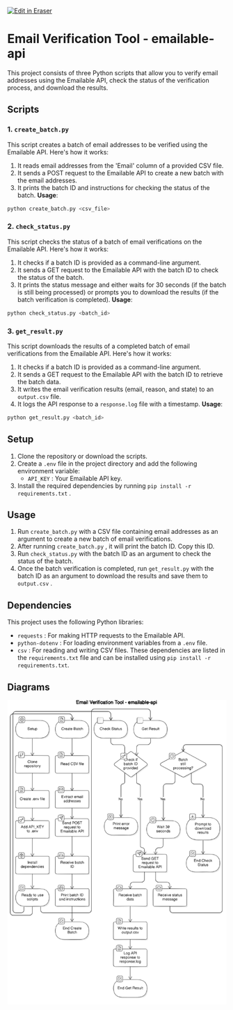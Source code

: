 <p><a target="_blank" href="https://app.eraser.io/workspace/ESN7oNzt0MgX2rhjNflR" id="edit-in-eraser-github-link"><img alt="Edit in Eraser" src="https://firebasestorage.googleapis.com/v0/b/second-petal-295822.appspot.com/o/images%2Fgithub%2FOpen%20in%20Eraser.svg?alt=media&amp;token=968381c8-a7e7-472a-8ed6-4a6626da5501"></a></p>

# Email Verification Tool - emailable-api
This project consists of three Python scripts that allow you to verify email addresses using the Emailable API, check the status of the verification process, and download the results.

## Scripts
### 1. `create_batch.py` 
This script creates a batch of email addresses to be verified using the Emailable API. Here's how it works:

1. It reads email addresses from the 'Email' column of a provided CSV file.
2. It sends a POST request to the Emailable API to create a new batch with the email addresses.
3. It prints the batch ID and instructions for checking the status of the batch.
**Usage**:

```bash
python create_batch.py <csv_file>
```
### 2. `check_status.py` 
This script checks the status of a batch of email verifications on the Emailable API. Here's how it works:

1. It checks if a batch ID is provided as a command-line argument.
2. It sends a GET request to the Emailable API with the batch ID to check the status of the batch.
3. It prints the status message and either waits for 30 seconds (if the batch is still being processed) or prompts you to download the results (if the batch verification is completed).
**Usage**:

```bash
python check_status.py <batch_id>
```
### 3. `get_result.py` 
This script downloads the results of a completed batch of email verifications from the Emailable API. Here's how it works:

1. It checks if a batch ID is provided as a command-line argument.
2. It sends a GET request to the Emailable API with the batch ID to retrieve the batch data.
3. It writes the email verification results (email, reason, and state) to an `output.csv`  file.
4. It logs the API response to a `response.log`  file with a timestamp.
**Usage**:

```bash
python get_result.py <batch_id>
```
## Setup
1. Clone the repository or download the scripts.
2. Create a `.env`  file in the project directory and add the following environment variable:
    - `API_KEY` : Your Emailable API key.
3. Install the required dependencies by running `pip install -r requirements.txt` .
## Usage
1. Run `create_batch.py`  with a CSV file containing email addresses as an argument to create a new batch of email verifications.
2. After running `create_batch.py` , it will print the batch ID. Copy this ID.
3. Run `check_status.py`  with the batch ID as an argument to check the status of the batch.
4. Once the batch verification is completed, run `get_result.py`  with the batch ID as an argument to download the results and save them to `output.csv` .
## Dependencies
This project uses the following Python libraries:

- `requests` : For making HTTP requests to the Emailable API.
- `python-dotenv` : For loading environment variables from a `.env`  file.
- `csv` : For reading and writing CSV files.
These dependencies are listed in the `requirements.txt` file and can be installed using `pip install -r requirements.txt`.


<!-- eraser-additional-content -->
## Diagrams
<!-- eraser-additional-files -->
<a href="/README-Email Verification Tool - emailable-api-1.eraserdiagram" data-element-id="P7ugdkr9ARMh15Eb3dhmU"><img src="/.eraser/ESN7oNzt0MgX2rhjNflR___3Jivg2tjMecMlrHwbIVIBR8f7U03___---diagram----3eace891d68cdf9c15a8b75004ac1a6e-Email-Verification-Tool---emailable-api.png" alt="" data-element-id="P7ugdkr9ARMh15Eb3dhmU" /></a>
<!-- end-eraser-additional-files -->
<!-- end-eraser-additional-content -->
<!--- Eraser file: https://app.eraser.io/workspace/ESN7oNzt0MgX2rhjNflR --->
